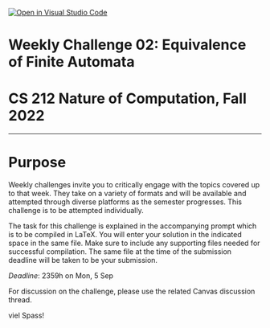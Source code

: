[![Open in Visual Studio Code](https://classroom.github.com/assets/open-in-vscode-c66648af7eb3fe8bc4f294546bfd86ef473780cde1dea487d3c4ff354943c9ae.svg)](https://classroom.github.com/online_ide?assignment_repo_id=8360560&assignment_repo_type=AssignmentRepo)
# Weekly Challenge 02: Equivalence of Finite Automata
# CS 212 Nature of Computation, Fall 2022
***

# Purpose

Weekly challenges invite you to critically engage with the topics covered up to that week. They take on a variety of formats and will be available and attempted through diverse platforms as the semester progresses. This challenge is to be attempted individually.

The task for this challenge is explained in the accompanying prompt which is to be compiled in LaTeX. You will enter your solution in the indicated space in the same file. Make sure to include any supporting files needed for successful compilation. The same file at the time of the submission deadline will be taken to be your submission.

_Deadline_: 2359h on Mon, 5 Sep

For discussion on the challenge, please use the related Canvas discussion thread.

viel Spass!
